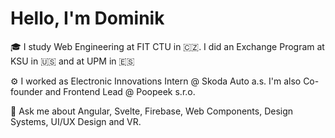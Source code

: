# Hello, I'm Dominik

🎓 I study Web Engineering at FIT CTU in 🇨🇿. I did an Exchange Program at KSU in 🇺🇸 and at UPM in 🇪🇸

⚙️ I worked as Electronic Innovations Intern @ Skoda Auto a.s. I'm also Co-founder and Frontend Lead @ Poopeek s.r.o.

💬 Ask me about Angular, Svelte, Firebase, Web Components, Design Systems, UI/UX Design and VR.
